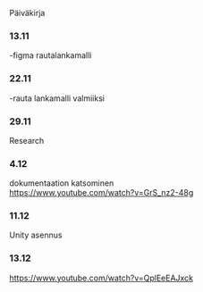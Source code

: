 Päiväkirja

### 13.11
-figma rautalankamalli

### 22.11
-rauta lankamalli valmiiksi

### 29.11
Research

### 4.12
dokumentaation katsominen   
https://www.youtube.com/watch?v=GrS_nz2-48g   

### 11.12
Unity asennus

### 13.12
https://www.youtube.com/watch?v=QplEeEAJxck   
